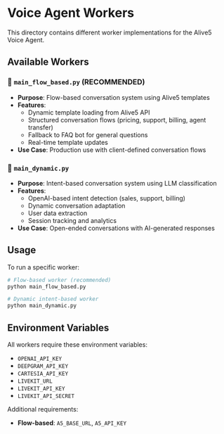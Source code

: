 # Voice Agent Workers

This directory contains different worker implementations for the Alive5 Voice Agent.

## Available Workers

### 🚀 `main_flow_based.py` (RECOMMENDED)
- **Purpose**: Flow-based conversation system using Alive5 templates
- **Features**: 
  - Dynamic template loading from Alive5 API
  - Structured conversation flows (pricing, support, billing, agent transfer)
  - Fallback to FAQ bot for general questions
  - Real-time template updates
- **Use Case**: Production use with client-defined conversation flows

### 🔄 `main_dynamic.py`
- **Purpose**: Intent-based conversation system using LLM classification
- **Features**:
  - OpenAI-based intent detection (sales, support, billing)
  - Dynamic conversation adaptation
  - User data extraction
  - Session tracking and analytics
- **Use Case**: Open-ended conversations with AI-generated responses

## Usage

To run a specific worker:

```bash
# Flow-based worker (recommended)
python main_flow_based.py

# Dynamic intent-based worker
python main_dynamic.py
```

## Environment Variables

All workers require these environment variables:
- `OPENAI_API_KEY`
- `DEEPGRAM_API_KEY` 
- `CARTESIA_API_KEY`
- `LIVEKIT_URL`
- `LIVEKIT_API_KEY`
- `LIVEKIT_API_SECRET`

Additional requirements:
- **Flow-based**: `A5_BASE_URL`, `A5_API_KEY`
